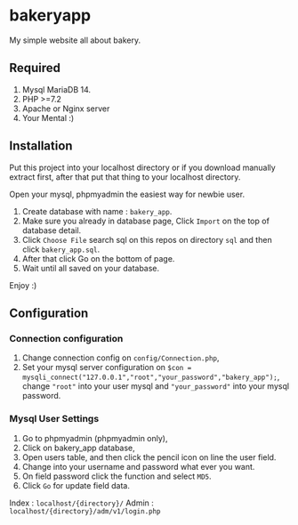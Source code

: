 # bakeryapp

My simple website all about bakery.

## Required
1. Mysql MariaDB 14.
2. PHP >=7.2
3. Apache or Nginx server
4. Your Mental :)

## Installation

Put this project into your localhost directory or if you download manually extract first,
after that put that thing to your localhost directory.

Open your mysql, phpmyadmin the easiest way for newbie user.
1. Create database with name : `bakery_app`.
2. Make sure you already in database page, Click `Import` on the top of database detail.
3. Click `Choose File` search sql on this repos on directory `sql` and then click `bakery_app.sql`.
4. After that click Go on the bottom of page.
5. Wait until all saved on your database.

Enjoy :)

## Configuration

### Connection configuration
1. Change connection config on `config/Connection.php`,
2. Set your mysql server configuration on 
 `$con = mysqli_connect("127.0.0.1","root","your_password","bakery_app");`, change `"root"` into your user mysql and `"your_password"` into your mysql password.

### Mysql User Settings
1. Go to phpmyadmin (phpmyadmin only),
2. Click on bakery_app database,
3. Open users table, and then click the pencil icon on line the user field.
4. Change into your username and password what ever you want.
5. On field password click the function and select `MD5`.
6. Click `Go` for update field data.

Index : `localhost/{directory}/`
Admin : `localhost/{directory}/adm/v1/login.php`

